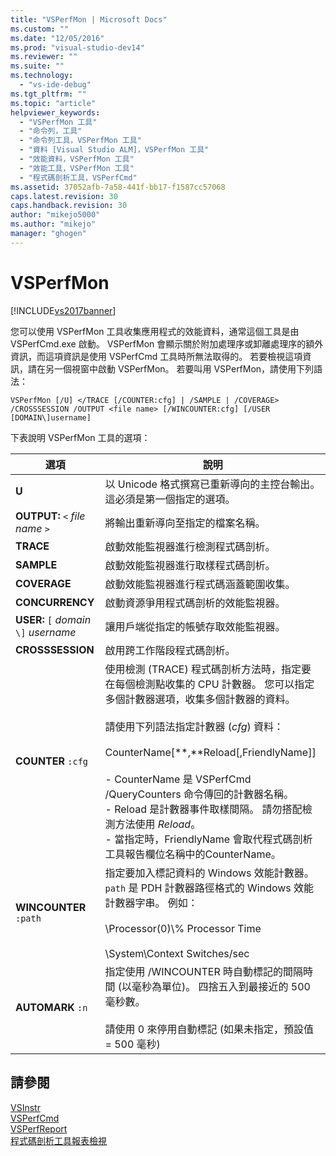 ```yaml
---
title: "VSPerfMon | Microsoft Docs"
ms.custom: ""
ms.date: "12/05/2016"
ms.prod: "visual-studio-dev14"
ms.reviewer: ""
ms.suite: ""
ms.technology: 
  - "vs-ide-debug"
ms.tgt_pltfrm: ""
ms.topic: "article"
helpviewer_keywords: 
  - "VSPerfMon 工具"
  - "命令列，工具"
  - "命令列工具，VSPerfMon 工具"
  - "資料 [Visual Studio ALM]，VSPerfMon 工具"
  - "效能資料，VSPerfMon 工具"
  - "效能工具，VSPerfMon 工具"
  - "程式碼剖析工具，VSPerfCmd"
ms.assetid: 37052afb-7a58-441f-bb17-f1587cc57068
caps.latest.revision: 30
caps.handback.revision: 30
author: "mikejo5000"
ms.author: "mikejo"
manager: "ghogen"
---
```

# VSPerfMon
[!INCLUDE[vs2017banner](../code-quality/includes/vs2017banner.md)]

您可以使用 VSPerfMon 工具收集應用程式的效能資料，通常這個工具是由 VSPerfCmd.exe 啟動。  VSPerfMon 會顯示關於附加處理序或卸離處理序的額外資訊，而這項資訊是使用 VSPerfCmd 工具時所無法取得的。  若要檢視這項資訊，請在另一個視窗中啟動 VSPerfMon。  若要叫用 VSPerfMon，請使用下列語法：  
  
```  
VSPerfMon [/U] </TRACE [/COUNTER:cfg] | /SAMPLE | /COVERAGE> /CROSSSESSION /OUTPUT <file name> [/WINCOUNTER:cfg] [/USER [DOMAIN\]username]  
```  
  
 下表說明 VSPerfMon 工具的選項：  
  
|選項|說明|  
|--------|--------|  
|**U**|以 Unicode 格式撰寫已重新導向的主控台輸出。這必須是第一個指定的選項。|  
|**OUTPUT:** `<` *file name* `>`|將輸出重新導向至指定的檔案名稱。|  
|**TRACE**|啟動效能監視器進行檢測程式碼剖析。|  
|**SAMPLE**|啟動效能監視器進行取樣程式碼剖析。|  
|**COVERAGE**|啟動效能監視器進行程式碼涵蓋範圍收集。|  
|**CONCURRENCY**|啟動資源爭用程式碼剖析的效能監視器。|  
|**USER:** `[` *domain* `\]` *username*|讓用戶端從指定的帳號存取效能監視器。|  
|**CROSSSESSION**|啟用跨工作階段程式碼剖析。|  
|**COUNTER** `:cfg`|使用檢測 \(TRACE\) 程式碼剖析方法時，指定要在每個檢測點收集的 CPU 計數器。  您可以指定多個計數器選項，收集多個計數器的資料。<br /><br /> 請使用下列語法指定計數器 \(*cfg*\) 資料：<br /><br /> CounterName\[**,**Reload\[,FriendlyName\]\]<br /><br /> -   CounterName 是 VSPerfCmd \/QueryCounters 命令傳回的計數器名稱。<br />-   Reload 是計數器事件取樣間隔。  請勿搭配檢測方法使用 *Reload*。<br />-   當指定時，FriendlyName 會取代程式碼剖析工具報告欄位名稱中的CounterName。|  
|**WINCOUNTER** `:path`|指定要加入標記資料的 Windows 效能計數器。  `path` 是 PDH 計數器路徑格式的 Windows 效能計數器字串。  例如：<br /><br /> \\Processor\(0\)\\% Processor Time<br /><br /> \\System\\Context Switches\/sec|  
|**AUTOMARK** `:n`|指定使用 \/WINCOUNTER 時自動標記的間隔時間 \(以毫秒為單位\)。  四捨五入到最接近的 500 毫秒數。<br /><br /> 請使用 0 來停用自動標記 \(如果未指定，預設值 \= 500 毫秒\)|  
  
## 請參閱  
 [VSInstr](../profiling/vsinstr.md)   
 [VSPerfCmd](../profiling/vsperfcmd.md)   
 [VSPerfReport](../profiling/vsperfreport.md)   
 [程式碼剖析工具報表檢視](../profiling/performance-report-views.md)